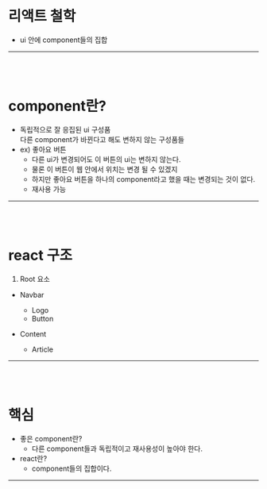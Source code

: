 # 리액트 철학
- ui 안에 component들의 집합
___
<br/>
<br/>

# component란?
- 독립적으로 잘 응집된 ui 구성품    
다른 component가 바뀐다고 해도 변하지 않는 구성품들
- ex) 좋아요 버튼
  - 다른 ui가 변경되어도 이 버튼의 ui는 변하지 않는다.
  - 물론 이 버튼이 웹 안에서 위치는 변경 될 수 있겠지
  - 하지만 좋아요 버튼을 하나의 component라고 했을 때는 변경되는 것이 없다.
  - 재사용 가능
___
<br/>
<br/>

# react 구조

1. Root 요소    
  - Navbar
    - Logo
    - Button

  - Content
    - Article
___
<br/>
<br/>

# 핵심
- 좋은 component란?
  - 다른 component들과 독립적이고 재사용성이 높아야 한다.
- react란?
  - component들의 집합이다.
___
<br/>
<br/>